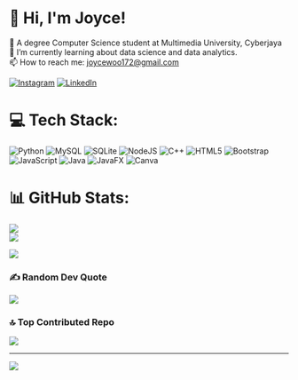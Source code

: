 # 💫 Hi, I'm Joyce!
🔭 A degree Computer Science student at Multimedia University, Cyberjaya<br>
🌱 I’m currently learning about data science and data analytics.<br>
📫 How to reach me: joycewoo172@gmail.com

[![Instagram](https://img.shields.io/badge/Instagram-%23E4405F.svg?logo=Instagram&logoColor=white)](https://instagram.com/joy172__)
[![LinkedIn](https://img.shields.io/badge/LinkedIn-%230077B5.svg?logo=linkedin&logoColor=white)](https://linkedin.com/in/www.linkedin.com/in/joyce-woo-kai-xuan-a37101308) 

# 💻 Tech Stack:
![Python](https://img.shields.io/badge/python-3670A0?style=for-the-badge&logo=python&logoColor=ffdd54) 
![MySQL](https://img.shields.io/badge/mysql-4479A1.svg?style=for-the-badge&logo=mysql&logoColor=white) 
![SQLite](https://img.shields.io/badge/sqlite-%2307405e.svg?style=for-the-badge&logo=sqlite&logoColor=white) 
![NodeJS](https://img.shields.io/badge/node.js-6DA55F?style=for-the-badge&logo=node.js&logoColor=white) 
![C++](https://img.shields.io/badge/c++-%2300599C.svg?style=for-the-badge&logo=c%2B%2B&logoColor=white)
![HTML5](https://img.shields.io/badge/html5-%23E34F26.svg?style=for-the-badge&logo=html5&logoColor=white)
![Bootstrap](https://img.shields.io/badge/bootstrap-%238511FA.svg?style=for-the-badge&logo=bootstrap&logoColor=white) 
![JavaScript](https://img.shields.io/badge/javascript-%23323330.svg?style=for-the-badge&logo=javascript&logoColor=%23F7DF1E) 
![Java](https://img.shields.io/badge/java-%23ED8B00.svg?style=for-the-badge&logo=openjdk&logoColor=white) 
![JavaFX](https://img.shields.io/badge/javafx-%23FF0000.svg?style=for-the-badge&logo=javafx&logoColor=white)
![Canva](https://img.shields.io/badge/Canva-%2300C4CC.svg?style=for-the-badge&logo=Canva&logoColor=white) 

# 📊 GitHub Stats:
![](https://github-readme-streak-stats.herokuapp.com/?user=Joyce-Woo&theme=radical&hide_border=false)<br/>
![](https://github-readme-stats.vercel.app/api?username=Joyce-Woo&theme=radical&hide_border=false&include_all_commits=false&count_private=false)

![](https://github-readme-stats.vercel.app/api/top-langs/?username=Joyce-Woo&theme=radical&hide_border=false&include_all_commits=false&count_private=false&layout=compact)

### ✍️ Random Dev Quote
![](https://quotes-github-readme.vercel.app/api?type=horizontal&theme=radical)

### 🔝 Top Contributed Repo
![](https://github-contributor-stats.vercel.app/api?username=Joyce-Woo&limit=5&theme=monokai&combine_all_yearly_contributions=true)

---
[![](https://visitcount.itsvg.in/api?id=Joyce-Woo&icon=8&color=0)](https://visitcount.itsvg.in)

<!-- Proudly created with GPRM ( https://gprm.itsvg.in ) -->
